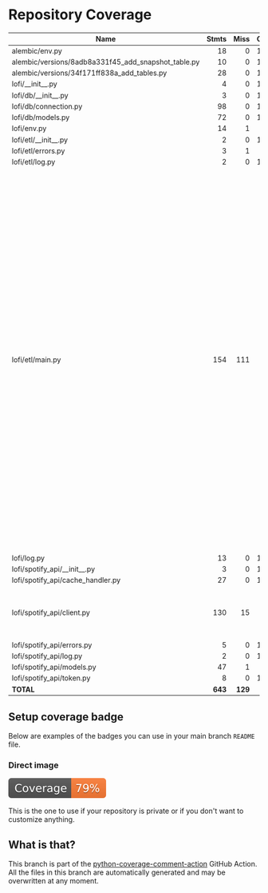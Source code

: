 # Repository Coverage



| Name                                                   |    Stmts |     Miss |   Cover |   Missing |
|------------------------------------------------------- | -------: | -------: | ------: | --------: |
| alembic/env.py                                         |       18 |        0 |    100% |           |
| alembic/versions/8adb8a331f45\_add\_snapshot\_table.py |       10 |        0 |    100% |           |
| alembic/versions/34f171ff838a\_add\_tables.py          |       28 |        0 |    100% |           |
| lofi/\_\_init\_\_.py                                   |        4 |        0 |    100% |           |
| lofi/db/\_\_init\_\_.py                                |        3 |        0 |    100% |           |
| lofi/db/connection.py                                  |       98 |        0 |    100% |           |
| lofi/db/models.py                                      |       72 |        0 |    100% |           |
| lofi/env.py                                            |       14 |        1 |     93% |        23 |
| lofi/etl/\_\_init\_\_.py                               |        2 |        0 |    100% |           |
| lofi/etl/errors.py                                     |        3 |        1 |     67% |         3 |
| lofi/etl/log.py                                        |        2 |        0 |    100% |           |
| lofi/etl/main.py                                       |      154 |      111 |     28% |22, 26-34, 42-44, 48-51, 57-66, 70-73, 77-79, 83-86, 90-97, 101, 105-120, 124-126, 130, 134-190, 194-199, 203-210, 214-219, 224-231, 235-239, 243-246, 250-253, 257-270, 280-282, 286-289, 295-301, 305-308, 312-325, 335-337 |
| lofi/log.py                                            |       13 |        0 |    100% |           |
| lofi/spotify\_api/\_\_init\_\_.py                      |        3 |        0 |    100% |           |
| lofi/spotify\_api/cache\_handler.py                    |       27 |        0 |    100% |           |
| lofi/spotify\_api/client.py                            |      130 |       15 |     88% |125-135, 174-179, 205-212 |
| lofi/spotify\_api/errors.py                            |        5 |        0 |    100% |           |
| lofi/spotify\_api/log.py                               |        2 |        0 |    100% |           |
| lofi/spotify\_api/models.py                            |       47 |        1 |     98% |        66 |
| lofi/spotify\_api/token.py                             |        8 |        0 |    100% |           |
|                                              **TOTAL** |  **643** |  **129** | **80%** |           |


## Setup coverage badge

Below are examples of the badges you can use in your main branch `README` file.

### Direct image

[![Coverage badge](https://github.com/RomeoDespres/lofi/raw/python-coverage-comment-action-data/badge.svg)](https://github.com/RomeoDespres/lofi/tree/python-coverage-comment-action-data)

This is the one to use if your repository is private or if you don't want to customize anything.



## What is that?

This branch is part of the
[python-coverage-comment-action](https://github.com/marketplace/actions/python-coverage-comment)
GitHub Action. All the files in this branch are automatically generated and may be
overwritten at any moment.